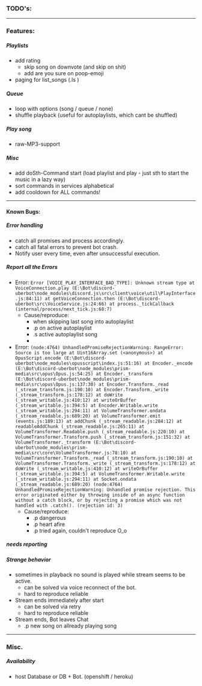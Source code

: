 ### **TODO's:** ###

---

### Features: ###

##### Playlists #####
- add rating
	- skip song on downvote (and skip on shit)
	- add are you sure on poop-emoji
- paging for list_songs (.ls <playlist>)

##### Queue ##### 
- loop with options (song / queue / none)
- shuffle playback (useful for autoplaylists, which cant be shuffled)

##### Play song ##### 
- raw-MP3-support

##### Misc #####
- add doSth-Command start (load playlist and play - just sth to start the music in a lazy way)
- sort commands in services alphabetical
- add cooldown for ALL commands!

---

#### Known Bugs: #### 

##### Error handling ##### 
- catch all promises and process accordingly. 
- catch all fatal errors to prevent bot crash.
- Notify user every time, even after unsuccessful execution.

##### Report all the Errors ####
- Error: `Error [VOICE_PLAY_INTERFACE_BAD_TYPE]: Unknown stream type
    at VoiceConnection.play (E:\Bot\discord-uberbot\node_modules\discord.js\src\client\voice\util\PlayInterface.js:84:11)
    at getVoiceConnection.then (E:\Bot\discord-uberbot\src\VoiceService.js:24:66)
    at process._tickCallback (internal/process/next_tick.js:68:7)`
	- Cause/reproduce:
		- when skipping last song into autoplaylist
		- .p on active autoplaylist
		- .s active autoplaylist song
		-
- Error: `(node:4764) UnhandledPromiseRejectionWarning: RangeError: Source is too large
    at Uint16Array.set (<anonymous>)
    at OpusScript.encode (E:\Bot\discord-uberbot\node_modules\opusscript\index.js:51:16)
    at Encoder._encode (E:\Bot\discord-uberbot\node_modules\prism-media\src\opus\Opus.js:54:25)
    at Encoder._transform (E:\Bot\discord-uberbot\node_modules\prism-media\src\opus\Opus.js:137:30)
    at Encoder.Transform._read (_stream_transform.js:190:10)
    at Encoder.Transform._write (_stream_transform.js:178:12)
    at doWrite (_stream_writable.js:410:12)
    at writeOrBuffer (_stream_writable.js:394:5)
    at Encoder.Writable.write (_stream_writable.js:294:11)
    at VolumeTransformer.ondata (_stream_readable.js:689:20)
    at VolumeTransformer.emit (events.js:189:13)
    at addChunk (_stream_readable.js:284:12)
    at readableAddChunk (_stream_readable.js:265:11)
    at VolumeTransformer.Readable.push (_stream_readable.js:220:10)
    at VolumeTransformer.Transform.push (_stream_transform.js:151:32)
    at VolumeTransformer._transform (E:\Bot\discord-uberbot\node_modules\prism-media\src\core\VolumeTransformer.js:78:10)
    at VolumeTransformer.Transform._read (_stream_transform.js:190:10)
    at VolumeTransformer.Transform._write (_stream_transform.js:178:12)
    at doWrite (_stream_writable.js:410:12)
    at writeOrBuffer (_stream_writable.js:394:5)
    at VolumeTransformer.Writable.write (_stream_writable.js:294:11)
    at Socket.ondata (_stream_readable.js:689:20)
	(node:4764) UnhandledPromiseRejectionWarning: Unhandled promise rejection. This error originated either by throwing inside of an async function without a catch
	block, or by rejecting a promise which was not handled with .catch(). (rejection id: 3)`
	- Cause/reproduce: 
		- .p dangerous
		- .p heart afire
		- .p tried again, couldn't reproduce O_o

##### needs reporting #####

##### Strange behavior ##### 
- sometimes in playback no sound is played while stream seems to be active.
	- can be solved via voice reconnect of the bot.
	- hard to reproduce reliable
- Stream ends immediately after start
	- can be solved via retry
	- hard to reproduce reliable
- Stream ends, Bot leaves Chat
	- .p new song on allready playing song

---

### Misc. ###

##### Availability ##### 
- host Database or DB + Bot. (openshift / heroku)